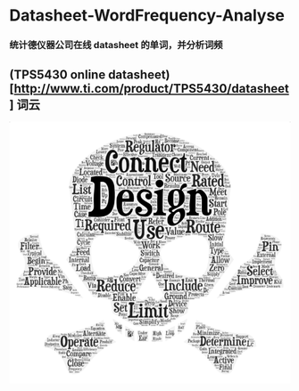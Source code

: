 # Datasheet-WordFrequency-Analyse
### 统计德仪器公司在线 datasheet 的单词，并分析词频
## (TPS5430 online datasheet)[http://www.ti.com/product/TPS5430/datasheet] 词云
![](https://github.com/Oslomayor/Markdown-Imglib/blob/master/Imgs/%E8%AF%8D%E4%BA%91.PNG?raw=true)  
